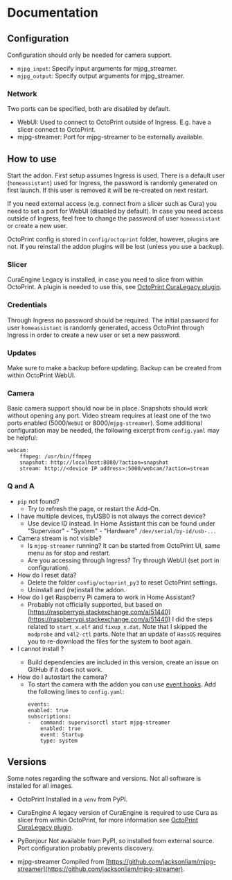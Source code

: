 # Documentation

## Configuration

Configuration should only be needed for camera support.

- `mjpg_input`: Specify input arguments for mjpg_streamer.
- `mjpg_output`: Specify output arguments for mjpg_streamer.

### Network

Two ports can be specified, both are disabled by default.

- WebUI: Used to connect to OctoPrint outside of Ingress. E.g. have a slicer connect to OctoPrint.
- mjpg-streamer: Port for mjpg-streamer to be externally available.


## How to use

Start the addon. First setup assumes Ingress is used.
There is a default user (`homeassistant`) used for Ingress, the password is randomly generated on first launch. If this user is removed it will be re-created on next restart.

If you need external access (e.g. connect from a slicer such as Cura) you need to set a port for WebUI (disabled by default). In case you need access outside of Ingress, feel free to change the password of user `homeassistant` or create a new user.

OctoPrint config is stored in `config/octoprint` folder, however, plugins are not. If you reinstall the addon plugins will be lost (unless you use a backup).

### Slicer

CuraEngine Legacy is installed, in case you need to slice from within OctoPrint. A plugin is needed to use this, see [OctoPrint CuraLegacy plugin](https://plugins.octoprint.org/plugins/curalegacy/).

### Credentials

Through Ingress no password should be required. The initial password for user `homeassistant` is randomly generated, access OctoPrint through Ingress in order to create a new user or set a new password.

### Updates

Make sure to make a backup before updating. Backup can be created from within OctoPrint WebUI.

### Camera

Basic camera support should now be in place. Snapshots should work without opening any port. Video stream requires at least one of the two ports enabled (5000/`WebUI` or 8000/`mjpg-streamer`).
Some additional configuration may be needed, the following excerpt from `config.yaml` may be helpful:

```
webcam:
    ffmpeg: /usr/bin/ffmpeg
    snapshot: http://localhost:8080/?action=snapshot
    stream: http://<device IP address>:5000/webcam/?action=stream
```

### Q and A

- `pip` not found?
  - Try to refresh the page, or restart the Add-On.
- I have multiple devices, ttyUSB0 is not always the correct device?
  - Use device ID instead. In Home Assistant this can be found under "Supervisor" - "System" - "Hardware" `/dev/serial/by-id/usb-...`
- Camera stream is not visible?
  - Is `mjpg-streamer` running? It can be started from OctoPrint UI, same menu as for stop and restart.
  - Are you accessing through Ingress? Try through WebUI (set port in configuration).
- How do I reset data?
  - Delete the folder `config/octoprint_py3` to reset OctoPrint settings.
  - Uninstall and (re)install the addon.
- How do I get Raspberry Pi camera to work in Home Assistant?
  - Probably not officially supported, but based on [https://raspberrypi.stackexchange.com/a/51440](https://raspberrypi.stackexchange.com/a/51440) I did the steps related to `start_x.elf` and `fixup_x.dat`. Note that I skipped the `modprobe` and `v4l2-ctl` parts. Note that an update of `HassOS` requires you to re-download the files for the system to boot again.
- I cannot install <plugin>?
  - Build dependencies are included in this version, create an issue on GitHub if it does not work.
- How do I autostart the camera?
  - To start the camera with the addon you can use [event hooks](https://docs.octoprint.org/en/master/events/index.html). Add the following lines to `config.yaml`:
    ```
    events:
    enabled: true
    subscriptions:
    -   command: supervisorctl start mjpg-streamer
        enabled: true
        event: Startup
        type: system
    ```

## Versions

Some notes regarding the software and versions.
Not all software is installed for all images.

- OctoPrint
Installed in a `venv` from PyPI.

- CuraEngine
A legacy version of CuraEngine is required to use Cura as slicer from within OctoPrint, for more information see [OctoPrint CuraLegacy plugin](https://plugins.octoprint.org/plugins/curalegacy/).

- PyBonjour
Not available from PyPI, so installed from external source. Port configuration probably prevents discovery.

- mjpg-streamer
Compiled from [https://github.com/jacksonliam/mjpg-streamer](https://github.com/jacksonliam/mjpg-streamer).
